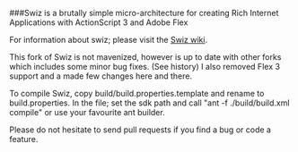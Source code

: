 ###Swiz is a brutally simple micro-architecture for creating Rich Internet Applications with ActionScript 3 and Adobe Flex

For information about swiz; please visit the [Swiz wiki](http://wiki.swizframework.org/).

This fork of Swiz is not mavenized, however is up to date with other forks which includes some minor bug fixes. (See history)
I also removed Flex 3 support and a made few changes here and there.

To compile Swiz, copy build/build.properties.template and rename to build.properties.
In the file; set the sdk path and call "ant -f ./build/build.xml compile" or use your favourite ant builder.

Please do not hesitate to send pull requests if you find a bug or code a feature.